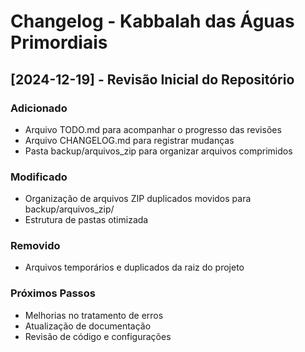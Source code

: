 # Changelog - Kabbalah das Águas Primordiais

## [2024-12-19] - Revisão Inicial do Repositório

### Adicionado
- Arquivo TODO.md para acompanhar o progresso das revisões
- Arquivo CHANGELOG.md para registrar mudanças
- Pasta backup/arquivos_zip para organizar arquivos comprimidos

### Modificado
- Organização de arquivos ZIP duplicados movidos para backup/arquivos_zip/
- Estrutura de pastas otimizada

### Removido
- Arquivos temporários e duplicados da raiz do projeto

### Próximos Passos
- Melhorias no tratamento de erros
- Atualização de documentação
- Revisão de código e configurações
